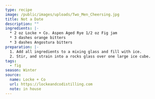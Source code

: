 ```yaml
---
type: recipe
image: /public/images/uploads/Two_Men_Cheersing.jpg
title: Not a Date
description: ""
ingredients: |-
  * 2 oz Locke + Co. Aspen Aged Rye 1/2 oz Fig jam
  * 3 dashes orange bitters
  * 3 dashes Angostura bitters
preparation: |-
  1. Add all ingredients to a mixing glass and fill with ice.
  2. Stir, and strain into a rocks glass over one large ice cube.
tags:
  - fig
season: Winter
source:
  name: Locke + Co
  url: https://lockeandcodistilling.com
  note: in house
---
```

